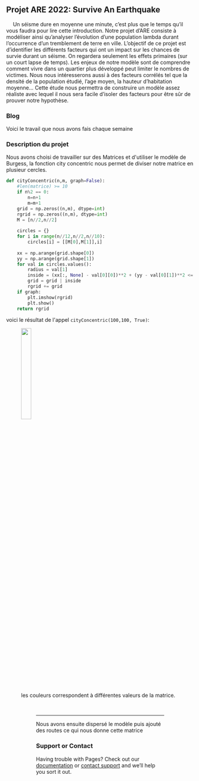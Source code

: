 ## Projet ARE 2022: Survive An Earthquake

  Un séisme dure en moyenne une minute, c’est plus que le temps qu’il vous faudra pour lire cette introduction. Notre projet d’ARE consiste à modéliser ainsi qu’analyser l’évolution d’une population lambda durant l’occurrence d’un tremblement de terre en ville. L’objectif de ce projet est d’identifier les différents facteurs qui ont un impact sur les chances de survie durant un séisme. On regardera seulement les effets primaires (sur un court lapse de temps). Les enjeux de notre modèle sont de comprendre comment vivre dans un quartier plus développé peut limiter le nombres de victimes. Nous nous intéresserons aussi à des facteurs corrélés tel que la densité de la population étudié, l’age moyen, la hauteur d’habitation moyenne… Cette étude nous permettra de construire un modèle assez réaliste avec lequel il nous sera facile d’isoler des facteurs pour être sûr de prouver notre hypothèse.

### Blog

Voici le travail que nous avons fais chaque semaine

### Description du projet

Nous avons choisi de travailler sur des Matrices et d'utiliser le modèle de Burgess, la fonction city concentric nous permet de diviser notre matrice en plusieur cercles.
```py
def cityConcentric(n,m, graph=False):
    #len(matrice) >= 10
    if n%2 == 0:
        n=n+1
        m=m+1
    grid = np.zeros((n,m), dtype=int) 
    rgrid = np.zeros((n,m), dtype=int) 
    M = [n//2,n//2]
        
    circles = {}
    for i in range(n//12,n//2,n//10):
        circles[i] = [[M[0],M[1]],i]
    
    xx = np.arange(grid.shape[0])
    yy = np.arange(grid.shape[1])
    for val in circles.values():
        radius = val[1]
        inside = (xx[:, None] - val[0][0])**2 + (yy - val[0][1])**2 <= radius**2
        grid = grid | inside
        rgrid += grid
    if graph:
        plt.imshow(rgrid)
        plt.show()
    return rgrid
```

voici le résultat de l'appel `cityConcentric(100,100, True)`: 

<figure>
    <img width="25%" src="https://user-images.githubusercontent.com/99738357/163983314-b5af5387-a496-4715-94f9-5afcf9927ca8.png">
    <figcaption>les couleurs correspondent à différentes valeurs de la matrice.</figcaption>
<figure>
<br>
    
----
    
Nous avons ensuite dispersé le modèle puis ajouté des routes ce qui nous donne cette matrice

### Support or Contact

Having trouble with Pages? Check out our [documentation](https://docs.github.com/categories/github-pages-basics/) or [contact support](https://support.github.com/contact) and we’ll help you sort it out.
